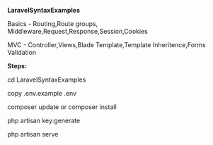 **LaravelSyntaxExamples**

Basics - Routing,Route groups, Middleware,Request,Response,Session,Cookies

MVC - Controller,Views,Blade Template,Template Inheritence,Forms Validation


**Steps:**


cd LaravelSyntaxExamples

copy .env.example .env

composer update or composer install

php artisan key:generate

php artisan serve

